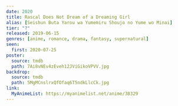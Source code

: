 ```yaml
---
date: 2020
title: Rascal Does Not Dream of a Dreaming Girl
alias: [Seishun Buta Yarou wa Yumemiru Shoujo no Yume wo Minai]
tier: "?"
released: 2019-06-15
genres: [anime, romance, drama, fantasy, supernatural]
seen:
  first: 2020-07-25
poster:
  source: tmdb
  path: 7Ai8vNEv4zEveh12JViGikoVPVV.jpg
backdrop:
  source: tmdb
  path: 5MgMCnslrxQfOfaq6T5ndkLlcCk.jpg
link:
  MyAnimeList: https://myanimelist.net/anime/38329
---
```

